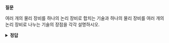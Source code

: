 **질문** 

<!-- 무조건 공백 -->
여러 개의 물리 장비를 하나의 논리 장비로 합치는 기술과 하나의 물리 장비를 여러 개의 논리 장비로 나누는 기술의 장점을 각각 설명하시오.
<!-- 무조건 공백 -->
<details>
<summary><b>정답</b></summary>
<!-- summary 아래 한칸 공백 두어야함 -->
<!-- 무조건 한칸 공백 아래에 두고 정답 입력 -->

- 여러 개의 물리 장비를 하나의 논리 장비로 합치는 기술
  1. 다수의 장비를 하나의 장비처럼 관리할 수 있어 운영의 관리부하를 줄여줍니다.
  2. 이중화 경로를 효율적으로 사용하고 루프 문제를 제거할 수 있습니다.

- 하나의 물리 장비를 여러 개의 논리 장비로 나누는 기술
  - 운용 시 관리 포인트 감소: 각 서비스 영역에 대해서는 개별적으로 동작하더라도 운영 면에서는 하나의 장비로 관리할 수 있어 관리부하를 줄일 수 있습니다.
  - 자원활용률 증가: 서버 가상화처럼 기존 유휴자원을 다른 영역에서 나누어 사용하게 함으로써 네트워크 장비의 자원을 효율적으로 사용할 수 있게 됩니다.
  - 도입비용과 운영비용 절감: 물리 장비 대신 논리 장비로 구성하면서 전체 장비 물량이 줄어 도입비용과 운용비용이 절감됩니다.
</details>

<br>